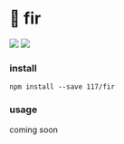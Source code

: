 # 🌲 fir

![](https://img.shields.io/github/languages/code-size/117/fir.svg?colorB=%231E7CFF)
![](https://img.shields.io/badge/code_style-prettier-ff69b4.svg?style=rounded-square)

### install

`npm install --save 117/fir`

### usage

coming soon
